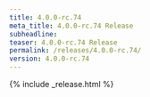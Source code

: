 ```yaml
---
title: 4.0.0-rc.74
meta_title: 4.0.0-rc.74 Release
subheadline: 
teaser: 4.0.0-rc.74 Release
permalink: /releases/4.0.0-rc.74/
version: 4.0.0-rc.74
---
```


{% include _release.html %}
